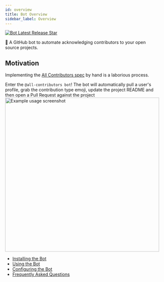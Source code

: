 ```yaml
---
id: overview
title: Bot Overview
sidebar_label: Overview
---
```


<a href="https://github.com/all-contributors/app/releases">
    <img alt="Bot Latest Release" src="https://img.shields.io/github/release/all-contributors/all-contributors-bot.svg"/>
</a>
<a class="github-button" href="https://github.com/all-contributors/app" data-icon="octicon-star" data-count-href="/all-contributors/all-contributors-bot/stargazers" data-show-count="true" data-count-aria-label="# stargazers on GitHub" aria-label="Star this project on GitHub" >Star</a>

🤖 A GitHub bot to automate acknowledging contributors to your open source projects.

## Motivation

Implementing the [All Contributors spec](../specification) by hand is a laborious process.

Enter the `@all-contributors bot`! The bot will automatically pull a user's profile, grab the contribution type emoji, update the project README and then open a Pull Request against the project
<a href="usage">
    <img alt="Example usage screenshot" src="../../assets/bot-usage.png" width="500px">
</a>

- [Installing the Bot](installation)
- [Using the Bot](usage)
- [Configuring the Bot](configuration)
- [Frequently Asked Questions](faq)
